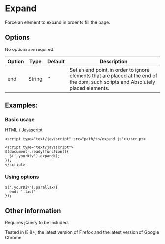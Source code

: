 # Expand
Force an element to expand in order to fill the page.

## Options

No options are required.

| Option  |  Type  | Default | Description |
|---------|--------|---------|-------------|
|   end   | String |    ''   | Set an end point, in order to ignore elements that are placed at the end of the dom, such scripts and Absolutely placed elements. |

## Examples:

### Basic usage

HTML / Javascript

    <script type="text/javascript" src="path/to/expand.js"></script>
  
    <script type="text/javascript">
    $(document).ready(function(){
      $('.yourDiv').expand();
    });
    </script>
    
### Using options

    $('.yourDiv').parallax({
      end: '.last'
    });

## Other information

Requires jQuery to be included.

Tested in IE 8+, the latest version of Firefox and the latest version of Google Chrome.

